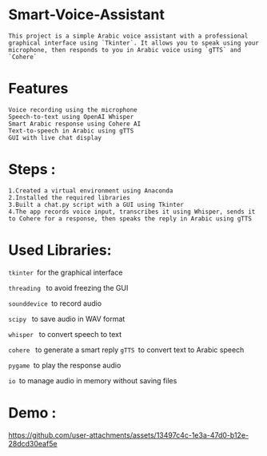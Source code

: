 # Smart-Voice-Assistant
    This project is a simple Arabic voice assistant with a professional graphical interface using `Tkinter`. It allows you to speak using your microphone, then responds to you in Arabic voice using `gTTS` and `Cohere`

  # Features
    Voice recording using the microphone
    Speech-to-text using OpenAI Whisper
    Smart Arabic response using Cohere AI
    Text-to-speech in Arabic using gTTS
    GUI with live chat display



  # Steps :
	1.Created a virtual environment using Anaconda
	2.Installed the required libraries
	3.Built a chat.py script with a GUI using Tkinter
	4.The app records voice input, transcribes it using Whisper, sends it to Cohere for a response, then speaks the reply in Arabic using gTTS


# Used Libraries:
`tkinter `for the graphical interface

`threading ` to avoid freezing the GUI

`sounddevice `to record audio

`scipy ` to save audio in WAV format

`whisper ` to convert speech to text

`cohere ` to generate a smart reply
`gTTS `to convert text to Arabic speech

`pygame `to play the response audio

`io `to manage audio in memory without saving files

  # Demo :
  

https://github.com/user-attachments/assets/13497c4c-1e3a-47d0-b12e-28dcd30eaf5e


